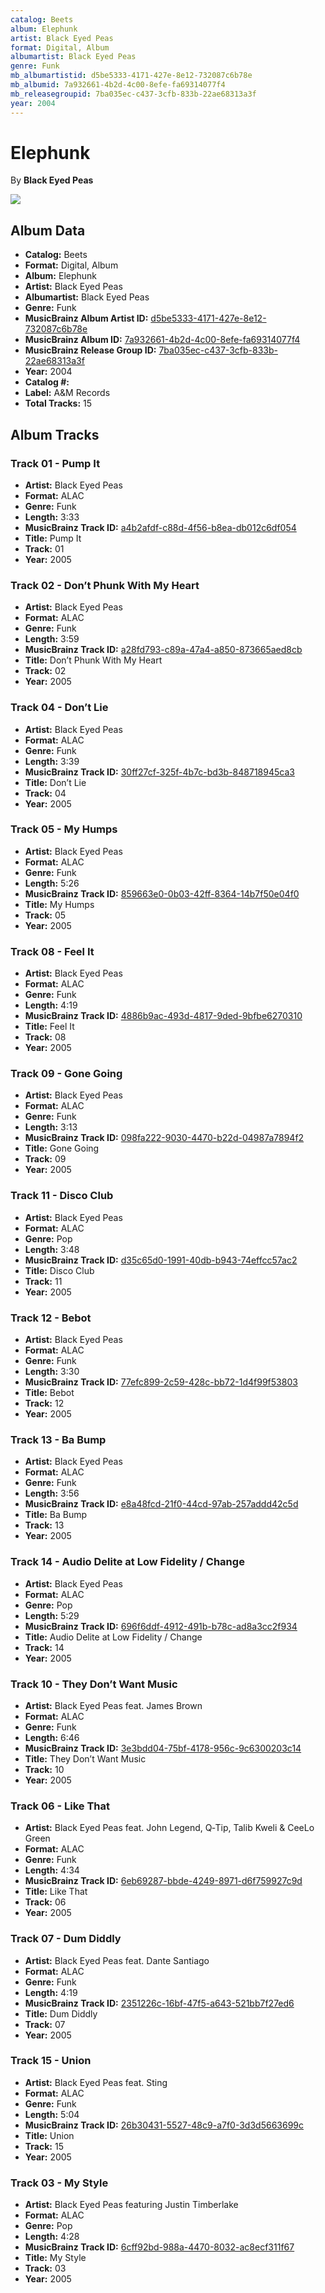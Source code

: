 ```yaml
---
catalog: Beets
album: Elephunk
artist: Black Eyed Peas
format: Digital, Album
albumartist: Black Eyed Peas
genre: Funk
mb_albumartistid: d5be5333-4171-427e-8e12-732087c6b78e
mb_albumid: 7a932661-4b2d-4c00-8efe-fa69314077f4
mb_releasegroupid: 7ba035ec-c437-3cfb-833b-22ae68313a3f
year: 2004
---
```


# Elephunk

By **Black Eyed Peas**

![](../../assets/beetscovers/Black_Eyed_Peas-Elephunk.jpg)

## Album Data

- **Catalog:** Beets
- **Format:** Digital, Album
- **Album:** Elephunk
- **Artist:** Black Eyed Peas
- **Albumartist:** Black Eyed Peas
- **Genre:** Funk
- **MusicBrainz Album Artist ID:** [d5be5333-4171-427e-8e12-732087c6b78e](https://musicbrainz.org/artist/d5be5333-4171-427e-8e12-732087c6b78e)
- **MusicBrainz Album ID:** [7a932661-4b2d-4c00-8efe-fa69314077f4](https://musicbrainz.org/release/7a932661-4b2d-4c00-8efe-fa69314077f4)
- **MusicBrainz Release Group ID:** [7ba035ec-c437-3cfb-833b-22ae68313a3f](https://musicbrainz.org/release-group/7ba035ec-c437-3cfb-833b-22ae68313a3f)
- **Year:** 2004
- **Catalog #:** 
- **Label:** A&M Records
- **Total Tracks:** 15

## Album Tracks

### Track 01 - Pump It

- **Artist:** Black Eyed Peas
- **Format:** ALAC
- **Genre:** Funk
- **Length:** 3:33
- **MusicBrainz Track ID:** [a4b2afdf-c88d-4f56-b8ea-db012c6df054](https://musicbrainz.org/recording/a4b2afdf-c88d-4f56-b8ea-db012c6df054)
- **Title:** Pump It
- **Track:** 01
- **Year:** 2005

### Track 02 - Don’t Phunk With My Heart

- **Artist:** Black Eyed Peas
- **Format:** ALAC
- **Genre:** Funk
- **Length:** 3:59
- **MusicBrainz Track ID:** [a28fd793-c89a-47a4-a850-873665aed8cb](https://musicbrainz.org/recording/a28fd793-c89a-47a4-a850-873665aed8cb)
- **Title:** Don’t Phunk With My Heart
- **Track:** 02
- **Year:** 2005

### Track 04 - Don’t Lie

- **Artist:** Black Eyed Peas
- **Format:** ALAC
- **Genre:** Funk
- **Length:** 3:39
- **MusicBrainz Track ID:** [30ff27cf-325f-4b7c-bd3b-848718945ca3](https://musicbrainz.org/recording/30ff27cf-325f-4b7c-bd3b-848718945ca3)
- **Title:** Don’t Lie
- **Track:** 04
- **Year:** 2005

### Track 05 - My Humps

- **Artist:** Black Eyed Peas
- **Format:** ALAC
- **Genre:** Funk
- **Length:** 5:26
- **MusicBrainz Track ID:** [859663e0-0b03-42ff-8364-14b7f50e04f0](https://musicbrainz.org/recording/859663e0-0b03-42ff-8364-14b7f50e04f0)
- **Title:** My Humps
- **Track:** 05
- **Year:** 2005

### Track 08 - Feel It

- **Artist:** Black Eyed Peas
- **Format:** ALAC
- **Genre:** Funk
- **Length:** 4:19
- **MusicBrainz Track ID:** [4886b9ac-493d-4817-9ded-9bfbe6270310](https://musicbrainz.org/recording/4886b9ac-493d-4817-9ded-9bfbe6270310)
- **Title:** Feel It
- **Track:** 08
- **Year:** 2005

### Track 09 - Gone Going

- **Artist:** Black Eyed Peas
- **Format:** ALAC
- **Genre:** Funk
- **Length:** 3:13
- **MusicBrainz Track ID:** [098fa222-9030-4470-b22d-04987a7894f2](https://musicbrainz.org/recording/098fa222-9030-4470-b22d-04987a7894f2)
- **Title:** Gone Going
- **Track:** 09
- **Year:** 2005

### Track 11 - Disco Club

- **Artist:** Black Eyed Peas
- **Format:** ALAC
- **Genre:** Pop
- **Length:** 3:48
- **MusicBrainz Track ID:** [d35c65d0-1991-40db-b943-74effcc57ac2](https://musicbrainz.org/recording/d35c65d0-1991-40db-b943-74effcc57ac2)
- **Title:** Disco Club
- **Track:** 11
- **Year:** 2005

### Track 12 - Bebot

- **Artist:** Black Eyed Peas
- **Format:** ALAC
- **Genre:** Funk
- **Length:** 3:30
- **MusicBrainz Track ID:** [77efc899-2c59-428c-bb72-1d4f99f53803](https://musicbrainz.org/recording/77efc899-2c59-428c-bb72-1d4f99f53803)
- **Title:** Bebot
- **Track:** 12
- **Year:** 2005

### Track 13 - Ba Bump

- **Artist:** Black Eyed Peas
- **Format:** ALAC
- **Genre:** Funk
- **Length:** 3:56
- **MusicBrainz Track ID:** [e8a48fcd-21f0-44cd-97ab-257addd42c5d](https://musicbrainz.org/recording/e8a48fcd-21f0-44cd-97ab-257addd42c5d)
- **Title:** Ba Bump
- **Track:** 13
- **Year:** 2005

### Track 14 - Audio Delite at Low Fidelity / Change

- **Artist:** Black Eyed Peas
- **Format:** ALAC
- **Genre:** Pop
- **Length:** 5:29
- **MusicBrainz Track ID:** [696f6ddf-4912-491b-b78c-ad8a3cc2f934](https://musicbrainz.org/recording/696f6ddf-4912-491b-b78c-ad8a3cc2f934)
- **Title:** Audio Delite at Low Fidelity / Change
- **Track:** 14
- **Year:** 2005

### Track 10 - They Don’t Want Music

- **Artist:** Black Eyed Peas feat. James Brown
- **Format:** ALAC
- **Genre:** Funk
- **Length:** 6:46
- **MusicBrainz Track ID:** [3e3bdd04-75bf-4178-956c-9c6300203c14](https://musicbrainz.org/recording/3e3bdd04-75bf-4178-956c-9c6300203c14)
- **Title:** They Don’t Want Music
- **Track:** 10
- **Year:** 2005

### Track 06 - Like That

- **Artist:** Black Eyed Peas feat. John Legend, Q‐Tip, Talib Kweli & CeeLo Green
- **Format:** ALAC
- **Genre:** Funk
- **Length:** 4:34
- **MusicBrainz Track ID:** [6eb69287-bbde-4249-8971-d6f759927c9d](https://musicbrainz.org/recording/6eb69287-bbde-4249-8971-d6f759927c9d)
- **Title:** Like That
- **Track:** 06
- **Year:** 2005

### Track 07 - Dum Diddly

- **Artist:** Black Eyed Peas feat. Dante Santiago
- **Format:** ALAC
- **Genre:** Funk
- **Length:** 4:19
- **MusicBrainz Track ID:** [2351226c-16bf-47f5-a643-521bb7f27ed6](https://musicbrainz.org/recording/2351226c-16bf-47f5-a643-521bb7f27ed6)
- **Title:** Dum Diddly
- **Track:** 07
- **Year:** 2005

### Track 15 - Union

- **Artist:** Black Eyed Peas feat. Sting
- **Format:** ALAC
- **Genre:** Funk
- **Length:** 5:04
- **MusicBrainz Track ID:** [26b30431-5527-48c9-a7f0-3d3d5663699c](https://musicbrainz.org/recording/26b30431-5527-48c9-a7f0-3d3d5663699c)
- **Title:** Union
- **Track:** 15
- **Year:** 2005

### Track 03 - My Style

- **Artist:** Black Eyed Peas featuring Justin Timberlake
- **Format:** ALAC
- **Genre:** Pop
- **Length:** 4:28
- **MusicBrainz Track ID:** [6cff92bd-988a-4470-8032-ac8ecf311f67](https://musicbrainz.org/recording/6cff92bd-988a-4470-8032-ac8ecf311f67)
- **Title:** My Style
- **Track:** 03
- **Year:** 2005

